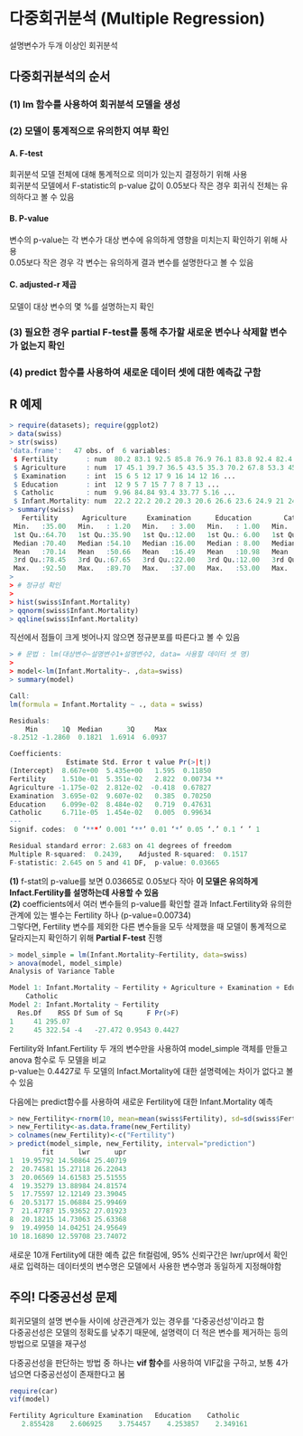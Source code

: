 # 다중회귀분석 (Multiple Regression)

설명변수가 두개 이상인 회귀분석   

## 다중회귀분석의 순서 

### (1) lm 함수를 사용하여 회귀분석 모델을 생성

### (2) 모델이 통계적으로 유의한지 여부 확인 

#### A. F-test

회귀분석 모델 전체에 대해 통계적으로 의미가 있는지 결정하기 위해 사용  
회귀분석 모델에서 F-statistic의 p-value 값이 0.05보다 작은 경우 회귀식 전체는 유의하다고 볼 수 있음  

#### B. P-value

변수의 p-value는 각 변수가 대상 변수에 유의하게 영향을 미치는지 확인하기 위해 사용  
0.05보다 작은 경우 각 변수는 유의하게 결과 변수를 설명한다고 볼 수 있음  

#### C. adjusted-r 제곱 

모델이 대상 변수의 몇 %를 설명하는지 확인  

### (3) 필요한 경우 partial F-test를 통해 추가할 새로운 변수나 삭제할 변수가 없는지 확인 

### (4) predict 함수를 사용하여 새로운 데이터 셋에 대한 예측값 구함  

## R 예제

```r
> require(datasets); require(ggplot2)
> data(swiss)
> str(swiss)
'data.frame':	47 obs. of  6 variables:
 $ Fertility       : num  80.2 83.1 92.5 85.8 76.9 76.1 83.8 92.4 82.4 82.9 ...
 $ Agriculture     : num  17 45.1 39.7 36.5 43.5 35.3 70.2 67.8 53.3 45.2 ...
 $ Examination     : int  15 6 5 12 17 9 16 14 12 16 ...
 $ Education       : int  12 9 5 7 15 7 7 8 7 13 ...
 $ Catholic        : num  9.96 84.84 93.4 33.77 5.16 ...
 $ Infant.Mortality: num  22.2 22.2 20.2 20.3 20.6 26.6 23.6 24.9 21 24.4 ...
> summary(swiss)
   Fertility      Agriculture     Examination      Education        Catholic       Infant.Mortality
 Min.   :35.00   Min.   : 1.20   Min.   : 3.00   Min.   : 1.00   Min.   :  2.150   Min.   :10.80   
 1st Qu.:64.70   1st Qu.:35.90   1st Qu.:12.00   1st Qu.: 6.00   1st Qu.:  5.195   1st Qu.:18.15   
 Median :70.40   Median :54.10   Median :16.00   Median : 8.00   Median : 15.140   Median :20.00   
 Mean   :70.14   Mean   :50.66   Mean   :16.49   Mean   :10.98   Mean   : 41.144   Mean   :19.94   
 3rd Qu.:78.45   3rd Qu.:67.65   3rd Qu.:22.00   3rd Qu.:12.00   3rd Qu.: 93.125   3rd Qu.:21.70   
 Max.   :92.50   Max.   :89.70   Max.   :37.00   Max.   :53.00   Max.   :100.000   Max.   :26.60   
> 
> # 정규성 확인 
> 
> hist(swiss$Infant.Mortality)
> qqnorm(swiss$Infant.Mortality)
> qqline(swiss$Infant.Mortality)
```
직선에서 점들이 크게 벗어나지 않으면 정규분포를 따른다고 볼 수 있음 

```r
> # 문법 : lm(대상변수~설명변수1+설명변수2, data= 사용할 데이터 셋 명)
> 
> model<-lm(Infant.Mortality~. ,data=swiss)
> summary(model)

Call:
lm(formula = Infant.Mortality ~ ., data = swiss)

Residuals:
    Min      1Q  Median      3Q     Max 
-8.2512 -1.2860  0.1821  1.6914  6.0937 

Coefficients:
              Estimate Std. Error t value Pr(>|t|)   
(Intercept)  8.667e+00  5.435e+00   1.595  0.11850   
Fertility    1.510e-01  5.351e-02   2.822  0.00734 **
Agriculture -1.175e-02  2.812e-02  -0.418  0.67827   
Examination  3.695e-02  9.607e-02   0.385  0.70250   
Education    6.099e-02  8.484e-02   0.719  0.47631   
Catholic     6.711e-05  1.454e-02   0.005  0.99634   
---
Signif. codes:  0 ‘***’ 0.001 ‘**’ 0.01 ‘*’ 0.05 ‘.’ 0.1 ‘ ’ 1

Residual standard error: 2.683 on 41 degrees of freedom
Multiple R-squared:  0.2439,	Adjusted R-squared:  0.1517 
F-statistic: 2.645 on 5 and 41 DF,  p-value: 0.03665
```

**(1)** f-stat의 p-value를 보면 0.03665로 0.05보다 작아 **이 모델은 유의하게 Infact.Fertility를 설명하는데 사용할 수 있음**  
**(2)** coefficients에서 여러 변수들의 p-value를 확인할 결과 Infact.Fertility와 유의한 관계에 있는 별수는 Fertility 하나 (p-value=0.00734)  
그렇다면, Fertility 변수를 제외한 다른 변수들을 모두 삭제했을 때 모델이 통계적으로 달라지는지 확인하기 위해 **Partial F-test** 진행  

```r
> model_simple = lm(Infant.Mortality~Fertility, data=swiss)
> anova(model, model_simple)
Analysis of Variance Table

Model 1: Infant.Mortality ~ Fertility + Agriculture + Examination + Education + 
    Catholic
Model 2: Infant.Mortality ~ Fertility
  Res.Df    RSS Df Sum of Sq      F Pr(>F)
1     41 295.07                           
2     45 322.54 -4   -27.472 0.9543 0.4427
```
Fertility와 Infant.Fertility 두 개의 변수만을 사용하여 model_simple 객체를 만들고 anova 함수로 두 모델을 비교  
p-value는 0.4427로 두 모델의 Infact.Mortality에 대한 설명력에는 차이가 없다고 볼 수 있음  
  
다음에는 predict함수를 사용하여 새로운 Fertility에 대한 Infant.Mortality 예측  
```r
> new_Fertility<-rnorm(10, mean=mean(swiss$Fertility), sd=sd(swiss$Fertility))
> new_Fertility<-as.data.frame(new_Fertility)
> colnames(new_Fertility)<-c("Fertility")
> predict(model_simple, new_Fertility, interval="prediction")
        fit      lwr      upr
1  19.95792 14.50864 25.40719
2  20.74581 15.27118 26.22043
3  20.06569 14.61583 25.51555
4  19.35279 13.88984 24.81574
5  17.75597 12.12149 23.39045
6  20.53177 15.06884 25.99469
7  21.47787 15.93652 27.01923
8  20.18215 14.73063 25.63368
9  19.49950 14.04251 24.95649
10 18.16890 12.59708 23.74072
```
새로운 10개 Fertility에 대한 예측 값은 fit컬럼에, 95% 신뢰구간은 lwr/upr에서 확인  
새로 입력하는 데이터셋의 변수명은 모델에서 사용한 변수명과 동일하게 지정해야함  

## 주의! 다중공선성 문제 

회귀모델의 설명 변수들 사이에 상관관계가 있는 경우를 '다중공선성'이라고 함  
다중공선성은 모델의 정확도를 낮추기 때문에, 설명력이 더 적은 변수를 제거하는 등의 방법으로 모델을 재구성  
  
다중공선성을 판단하는 방법 중 하나는 **vif 함수**를 사용하여 VIF값을 구하고, 보통 4가 넘으면 다중공선성이 존재한다고 봄

```r
require(car)
vif(model)

Fertility Agriculture Examination   Education    Catholic 
   2.855428    2.606925    3.754457    4.253857    2.349161
```

 



